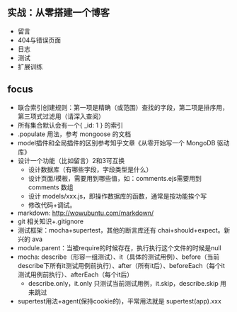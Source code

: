 ## 实战：从零搭建一个博客
- 留言
- 404与错误页面
- 日志
- 测试
- 扩展训练
## focus
- 联合索引创建规则：第一项是精确（或范围）查找的字段，第二项是排序用，第三项式过滤用（请深入查阅）
- 所有集合默认会有一个{ _id: 1 } 的索引
- .populate 用法，参考 mongoose 的文档
- model插件和全局插件的区别参考知乎文章《从零开始写一个 MongoDB 驱动库》
- 设计一个功能（比如留言）2和3可互换
    - 设计数据库（有哪些字段，字段类型是什么）
    - 设计页面/模板，需要用到哪些值，如：comments.ejs需要用到 comments 数组
    - 设计 models/xxx.js，即操作数据库的函数，通常是按功能挨个写
    - 修改代码+调试。
- markdown: http://wowubuntu.com/markdown/
- git 相关知识+.gitignore
- 测试框架：mocha+supertest，其他的断言库还有 chai+should+expect。新兴的 ava
- module.parent：当被require的时候存在，执行执行这个文件的时候是null
- mocha: describe（形容一组测试）、it（具体的测试用例）、before（当前describe下所有it测试用例前执行）、after（所有it后）、beforeEach（每个it测试用例前执行）、afterEach（每个it后）
    - describe.only，it.only 只测试当前测试用例，it.skip，describe.skip 用来跳过
- supertest用法+agent(保持cookie的)，平常用法就是 supertest(app).xxx